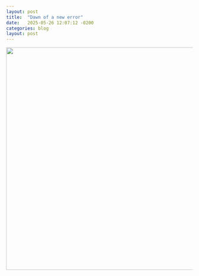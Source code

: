 ```yaml
---
layout: post
title:  "Dawn of a new error"
date:   2025-05-26 12:07:12 -0200
categories: blog
layout: post
---
```



<img src="https://github.com/mamonulabs/mamonulabs.github.io/blob/780ecaf64e567357a6b5fdcfe44780fb14745680/assets/img/FPsy.png" width="600" height="600">

